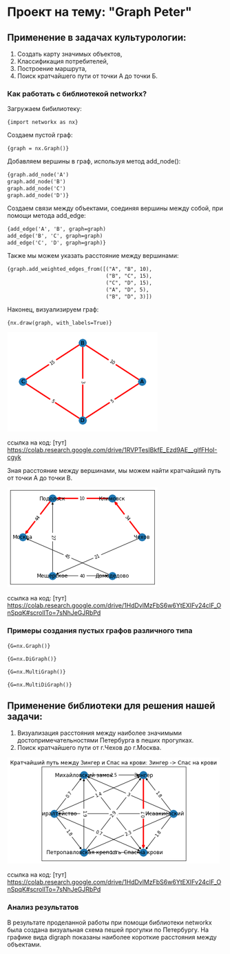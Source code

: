 # Проект на тему: "Graph Peter"

## Применение в задачах культурологии: ##

1. Создать карту значимых объектов,
2. Классификация потребителей,
3. Построение маршрута,
4. Поиск кратчайшего пути от точки А до точки Б. 

### Как работать с библиотекой networkx? ###

Загружаем бибилиотеку:
```
{import networkx as nx}
```

Создаем пустой граф:
```
{graph = nx.Graph()}
```

Добавляем вершины в граф, используя метод add_node():
```
{graph.add_node('A')
graph.add_node('B')
graph.add_node('C')
graph.add_node('D')}
```

Создаем связи между объектами, соединяя вершины между собой, при помощи метода add_edge: 
```
{add_edge('A', 'B', graph=graph)
add_edge('B', 'C', graph=graph)
add_edge('C', 'D', graph=graph)}
```

Также мы можем указать расстояние между вершинами:
```
{graph.add_weighted_edges_from([("A", "B", 10),
                                ("B", "C", 15),
                                ("C", "D", 15),
                                ("A", "D", 5),
                                ("B", "D", 3)])
```

Наконец, визуализируем граф:
```
{nx.draw(graph, with_labels=True)}
```

![здесь будет картинка](https://github.com/Blazheska/project_Blazheska/blob/main/%D0%9D%D0%BE%D0%BC%D0%B5%D1%80%203.png?raw=true)

ссылка на код: [тут] https://colab.research.google.com/drive/1RVPTesIBkfE_Ezd9AE__gIfFHoI-cgyk


Зная расстояние между вершинами, мы можем найти кратчайший путь от точки А до точки B.

![здесь будет картинка](https://github.com/Blazheska/project_Blazheska/blob/main/%D0%9D%D0%BE%D0%BC%D0%B5%D1%80%202.png?raw=true) 

ссылка на код: [тут] https://colab.research.google.com/drive/1HdDvlMzFbS6w6YtEXIFv24clF_OnSpqK#scrollTo=7sNhJeGJRbPd


### Примеры создания пустых графов различного типа ###

```
{G=nx.Graph()}
```
```
{G=nx.DiGraph()}
```
```
{G=nx.MultiGraph()}
```
```
{G=nx.MultiDiGraph()}
```


## Применение библиотеки для решения нашей задачи: ##
1. Визуализация расстояния между наиболее значимыми достопримечательностями Петербурга в пеших прогулках.
2. Поиск кратчайшего пути от г.Чехов до г.Москва.

![здесь будет картинка](https://github.com/Blazheska/project_Blazheska/blob/main/%D0%9D%D0%BE%D0%BC%D0%B5%D1%80%201.png?raw=true)

ссылка на код: [тут] https://colab.research.google.com/drive/1HdDvlMzFbS6w6YtEXIFv24clF_OnSpqK#scrollTo=7sNhJeGJRbPd

### Анализ результатов ###

В результате проделанной работы при помощи библиотеки networkx была создана визуальная схема пешей прогулки по Петербургу. 
На графике вида digraph показаны наиболее короткие расстояния между объектами. 
